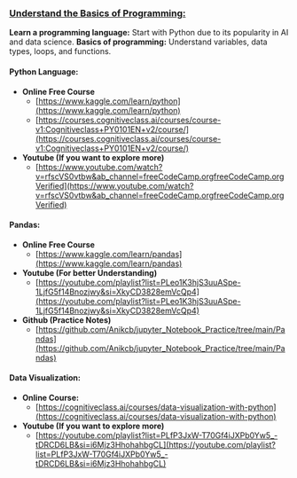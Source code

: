 ### <ins>Understand the Basics of Programming:</ins>
**Learn a programming language:** Start with Python due to its popularity in AI and data science.
**Basics of programming:** Understand variables, data types, loops, and functions.

#### Python Language:
  -	**Online Free Course**
      - [https://www.kaggle.com/learn/python](https://www.kaggle.com/learn/python)
      - [https://courses.cognitiveclass.ai/courses/course-v1:Cognitiveclass+PY0101EN+v2/course/](https://courses.cognitiveclass.ai/courses/course-v1:Cognitiveclass+PY0101EN+v2/course/)
  - **Youtube (If you want to explore more)**
      - [https://www.youtube.com/watch?v=rfscVS0vtbw&ab_channel=freeCodeCamp.orgfreeCodeCamp.orgVerified](https://www.youtube.com/watch?v=rfscVS0vtbw&ab_channel=freeCodeCamp.orgfreeCodeCamp.orgVerified)
#### Pandas:
  - **Online Free Course**
      - [https://www.kaggle.com/learn/pandas](https://www.kaggle.com/learn/pandas)
  - **Youtube (For better Understanding)**
      - [https://youtube.com/playlist?list=PLeo1K3hjS3uuASpe-1LjfG5f14Bnozjwy&si=XkyCD3828emVcQp4](https://youtube.com/playlist?list=PLeo1K3hjS3uuASpe-1LjfG5f14Bnozjwy&si=XkyCD3828emVcQp4)
  - **Github (Practice Notes)**
      - [https://github.com/Anikcb/jupyter_Notebook_Practice/tree/main/Pandas](https://github.com/Anikcb/jupyter_Notebook_Practice/tree/main/Pandas)
#### Data Visualization:
  - **Online Course:**
      - [https://cognitiveclass.ai/courses/data-visualization-with-python](https://cognitiveclass.ai/courses/data-visualization-with-python)
  - **Youtube (If you want to explore more)**
      - [https://youtube.com/playlist?list=PLfP3JxW-T70Gf4iJXPb0Yw5_-tDRCD6LB&si=i6Mjz3HhohahbgCL](https://youtube.com/playlist?list=PLfP3JxW-T70Gf4iJXPb0Yw5_-tDRCD6LB&si=i6Mjz3HhohahbgCL)


























